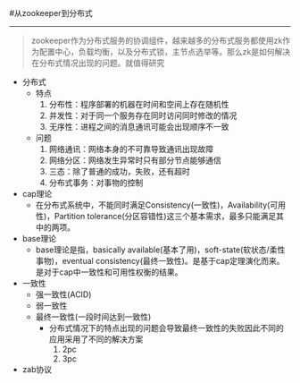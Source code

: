 #从zookeeper到分布式

-------------

> zookeeper作为分布式服务的协调组件，越来越多的分布式服务都使用zk作为配置中心，负载均衡，以及分布式锁，主节点选举等。那么zk是如何解决在分布式情况出现的问题。就值得研究

* 分布式
  * 特点
    1. 分布性：程序部署的机器在时间和空间上存在随机性
    2. 并发性：对于同一个服务存在同时访问同时修改的情况
    3. 无序性：进程之间的消息通讯可能会出现顺序不一致
  * 问题
    1. 网络通讯：网络本身的不可靠导致通讯出现故障
    2. 网络分区：网络发生异常时只有部分节点能够通信
    3. 三态：除了普通的成功，失败，还有超时
    4. 分布式事务：对事物的控制
* cap理论
  * 在分布式系统中，不能同时满足Consistency(一致性)，Availability(可用性)，Partition tolerance(分区容错性)这三个基本需求，最多只能满足其中的两项。
* base理论
  * base理论是指，basically available(基本了用)，soft-state(软状态/柔性事物)，eventual consistency(最终一致性)。是基于cap定理演化而来。是对于cap中一致性和可用性权衡的结果。
* 一致性
  * 强一致性(ACID)
  * 弱一致性
  * 最终一致性(一段时间达到一致性)
    * 分布式情况下的特点出现的问题会导致最终一致性的失败因此不同的应用采用了不同的解决方案
      1. 2pc
      2. 3pc
* zab协议